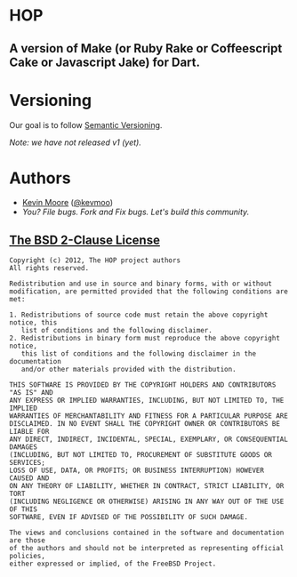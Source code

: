 # HOP
## A version of Make (or Ruby Rake or Coffeescript Cake or Javascript Jake) for Dart.

# Versioning

Our goal is to follow [Semantic Versioning](http://semver.org/).

_Note: we have not released v1 (yet)._

# Authors
 * [Kevin Moore](https://github.com/kevmoo) ([@kevmoo](http://twitter.com/kevmoo))
 * _You? File bugs. Fork and Fix bugs. Let's build this community._

## [The BSD 2-Clause License](http://www.opensource.org/licenses/bsd-license.php)

    Copyright (c) 2012, The HOP project authors
    All rights reserved.

    Redistribution and use in source and binary forms, with or without
    modification, are permitted provided that the following conditions are met:

    1. Redistributions of source code must retain the above copyright notice, this
       list of conditions and the following disclaimer.
    2. Redistributions in binary form must reproduce the above copyright notice,
       this list of conditions and the following disclaimer in the documentation
       and/or other materials provided with the distribution.

    THIS SOFTWARE IS PROVIDED BY THE COPYRIGHT HOLDERS AND CONTRIBUTORS "AS IS" AND
    ANY EXPRESS OR IMPLIED WARRANTIES, INCLUDING, BUT NOT LIMITED TO, THE IMPLIED
    WARRANTIES OF MERCHANTABILITY AND FITNESS FOR A PARTICULAR PURPOSE ARE
    DISCLAIMED. IN NO EVENT SHALL THE COPYRIGHT OWNER OR CONTRIBUTORS BE LIABLE FOR
    ANY DIRECT, INDIRECT, INCIDENTAL, SPECIAL, EXEMPLARY, OR CONSEQUENTIAL DAMAGES
    (INCLUDING, BUT NOT LIMITED TO, PROCUREMENT OF SUBSTITUTE GOODS OR SERVICES;
    LOSS OF USE, DATA, OR PROFITS; OR BUSINESS INTERRUPTION) HOWEVER CAUSED AND
    ON ANY THEORY OF LIABILITY, WHETHER IN CONTRACT, STRICT LIABILITY, OR TORT
    (INCLUDING NEGLIGENCE OR OTHERWISE) ARISING IN ANY WAY OUT OF THE USE OF THIS
    SOFTWARE, EVEN IF ADVISED OF THE POSSIBILITY OF SUCH DAMAGE.

    The views and conclusions contained in the software and documentation are those
    of the authors and should not be interpreted as representing official policies,
    either expressed or implied, of the FreeBSD Project.
